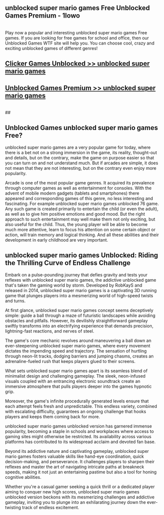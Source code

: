 ## unblocked super mario games Free Unblocked Games Premium - 1lowo <br>
<br>
Play now a popular and interesting unblocked super mario games Free games. If you are looking for free games for school and office, then our Unblocked Games WTF site will help you. You can choose cool, crazy and exciting unblocked games of different genres!


##  [Clicker Games Unblocked >> unblocked super mario games](http://freeplayer.one?title=unblocked_super_mario_games&ref=05)

##  [Unblocked Games Premium >> unblocked super mario games](http://freeplayer.one?title=unblocked_super_mario_games&ref=05)
  <br>
  ##



## Unblocked Games unblocked super mario games Free?

unblocked super mario games are a very popular game for today, where there is a bet not on a strong immersion in the game, its reality, thought-out and details, but on the contrary, make the game on purpose easier so that you can turn on and not understand much. But if arcades are simple, it does not mean that they are not interesting, but on the contrary even enjoy more popularity.

Arcade is one of the most popular game genres. It acquired its prevalence through computer games as well as entertainment for consoles. With the advent of mobile modern gadgets (tablets and smartphones) there appeared and corresponding games of this genre, no less interesting and fascinating. For example unblocked super mario games unblocked 76 game. Any such game is created primarily to entertain the child (or even the adult), as well as to give him positive emotions and good mood. But the right approach to such entertainment may well make them not only exciting, but also useful for the child. Thus, the young player will be able to become much more attentive, learn to focus his attention on some certain object or action, will train memory and logical thinking. And all these abilities and their development in early childhood are very important.

##  unblocked super mario games Unblocked: Riding the Thrilling Curve of Endless Challenge

Embark on a pulse-pounding journey that defies gravity and tests your reflexes with unblocked super mario games, the addictive unblocked game that's taken the gaming world by storm. Developed by RobKayS and released in 2014, unblocked super mario games is a captivating 3D running game that plunges players into a mesmerizing world of high-speed twists and turns.

At first glance, unblocked super mario games concept seems deceptively simple: guide a ball through a maze of futuristic landscapes while avoiding obstacles and pitfalls. However, its devilishly straightforward gameplay swiftly transforms into an electrifying experience that demands precision, lightning-fast reactions, and nerves of steel.

The game's core mechanic revolves around maneuvering a ball down an ever-steepening unblocked super mario games, where every movement dictates the impending speed and trajectory. The sensation of hurtling through neon-lit tracks, dodging barriers and jumping chasms, creates an adrenaline-fueled rush that keeps players glued to their screens.

What sets unblocked super mario games apart is its seamless blend of minimalist design and challenging gameplay. The sleek, neon-infused visuals coupled with an entrancing electronic soundtrack create an immersive atmosphere that pulls players deeper into the games hypnotic grip.

Moreover, the game's infinite procedurally generated levels ensure that each attempt feels fresh and unpredictable. This endless variety, combined with escalating difficulty, guarantees an ongoing challenge that hooks players and keeps them coming back for more.

unblocked super mario games unblocked version has garnered immense popularity, becoming a staple in schools and workplaces where access to gaming sites might otherwise be restricted. Its availability across various platforms has contributed to its widespread acclaim and devoted fan base.

Beyond its addictive nature and captivating gameplay, unblocked super mario games fosters valuable skills like hand-eye coordination, quick decision-making, and perseverance. It challenges players to sharpen their reflexes and master the art of navigating intricate paths at breakneck speeds, making it not just an entertaining pastime but also a tool for honing cognitive abilities.

Whether you're a casual gamer seeking a quick thrill or a dedicated player aiming to conquer new high scores, unblocked super mario games unblocked version beckons with its mesmerizing challenges and addictive gameplay, inviting you to plunge into an exhilarating journey down the ever-twisting track of endless excitement.